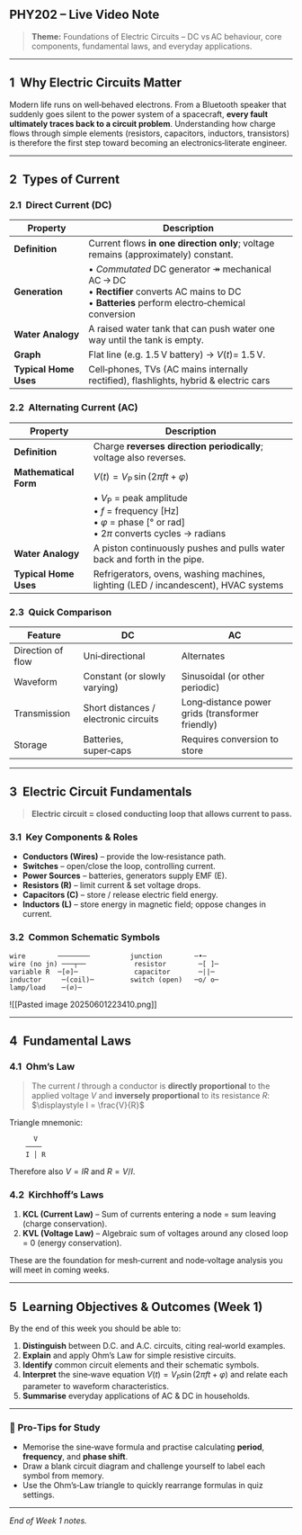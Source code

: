 ## PHY202 – Live Video Note

> **Theme:** Foundations of Electric Circuits – DC vs AC behaviour, core components, fundamental laws, and everyday applications.

---

## 1  Why Electric Circuits Matter

Modern life runs on well‑behaved electrons. From a Bluetooth speaker that suddenly goes silent to the power system of a spacecraft, **every fault ultimately traces back to a circuit problem**. Understanding how charge flows through simple elements (resistors, capacitors, inductors, transistors) is therefore the first step toward becoming an electronics‑literate engineer.

---

## 2  Types of Current

### 2.1  Direct Current (DC)

| Property              | Description                                                                                                                                           |
| --------------------- | ----------------------------------------------------------------------------------------------------------------------------------------------------- |
| **Definition**        | Current flows **in one direction only**; voltage remains (approximately) constant.                                                                    |
| **Generation**        | • *Commutated* DC generator  ↠ mechanical AC → DC <br>• **Rectifier** converts AC mains to DC <br>• **Batteries** perform electro‑chemical conversion |
| **Water Analogy**     | A raised water tank that can push water one way until the tank is empty.                                                                              |
| **Graph**             | Flat line (e.g. 1.5 V battery) → $V(t)=\;1.5\,\text{V}$.                                                                                              |
| **Typical Home Uses** | Cell‑phones, TVs (AC mains internally rectified), flashlights, hybrid & electric cars                                                                 |

### 2.2  Alternating Current (AC)

| Property              | Description                                                                                                                              |
| --------------------- | ---------------------------------------------------------------------------------------------------------------------------------------- |
| **Definition**        | Charge **reverses direction periodically**; voltage also reverses.                                                                       |
| **Mathematical Form** | $V(t)=V_{\text{P}}\,\sin\bigl(2\pi f t + \varphi\bigr)$                                                                                  |
|                       | • $V_{\text{P}}$ = peak amplitude <br>• $f$ = frequency \[Hz] <br>• $\varphi$ = phase \[° or rad] <br>• $2\pi$ converts cycles → radians |
| **Water Analogy**     | A piston continuously pushes and pulls water back and forth in the pipe.                                                                 |
| **Typical Home Uses** | Refrigerators, ovens, washing machines, lighting (LED / incandescent), HVAC systems                                                      |

### 2.3  Quick Comparison

| Feature           | **DC**                                | **AC**                                           |
| ----------------- | ------------------------------------- | ------------------------------------------------ |
| Direction of flow | Uni‑directional                       | Alternates                                       |
| Waveform          | Constant (or slowly varying)          | Sinusoidal (or other periodic)                   |
| Transmission      | Short distances / electronic circuits | Long‑distance power grids (transformer friendly) |
| Storage           | Batteries, super‑caps                 | Requires conversion to store                     |

---

## 3  Electric Circuit Fundamentals

> **Electric circuit = closed conducting loop that allows current to pass.**

### 3.1  Key Components & Roles

* **Conductors (Wires)** – provide the low‑resistance path.
* **Switches** – open/close the loop, controlling current.
* **Power Sources** – batteries, generators supply EMF (E).
* **Resistors (R)** – limit current & set voltage drops.
* **Capacitors (C)** – store / release electric field energy.
* **Inductors (L)** – store energy in magnetic field; oppose changes in current.

### 3.2  Common Schematic Symbols

```
wire        ────────          junction        ─•─
wire (no jn) ───┬──            resistor        ─[ ]─
variable R  ─[⊘]─              capacitor       ─||─
inductor     ─(coil)─         switch (open)   ─o/ o─
lamp/load    ─(⌀)─
```

![[Pasted image 20250601223410.png]]

---

## 4  Fundamental Laws

### 4.1  Ohm’s Law

> The current $I$ through a conductor is **directly proportional** to the applied voltage $V$ and **inversely proportional** to its resistance $R$:
> $\displaystyle I = \frac{V}{R}$

Triangle mnemonic:

```
      V
    ────
    I │ R
```

Therefore also $V = I R$ and $R = V / I$.

### 4.2  Kirchhoff’s Laws

1. **KCL (Current Law)** – Sum of currents entering a node = sum leaving (charge conservation).
2. **KVL (Voltage Law)** – Algebraic sum of voltages around any closed loop = 0 (energy conservation).

These are the foundation for mesh‑current and node‑voltage analysis you will meet in coming weeks.

---

## 5  Learning Objectives & Outcomes (Week 1)

By the end of this week you should be able to:

1. **Distinguish** between D.C. and A.C. circuits, citing real‑world examples.
2. **Explain** and apply Ohm’s Law for simple resistive circuits.
3. **Identify** common circuit elements and their schematic symbols.
4. **Interpret** the sine‑wave equation $V(t)=V_P\sin(2\pi f t + \varphi)$ and relate each parameter to waveform characteristics.
5. **Summarise** everyday applications of AC & DC in households.

---

### 📌 Pro‑Tips for Study

* Memorise the sine‑wave formula and practise calculating **period**, **frequency**, and **phase shift**.
* Draw a blank circuit diagram and challenge yourself to label each symbol from memory.
* Use the Ohm’s‑Law triangle to quickly rearrange formulas in quiz settings.

---

*End of Week 1 notes.*
